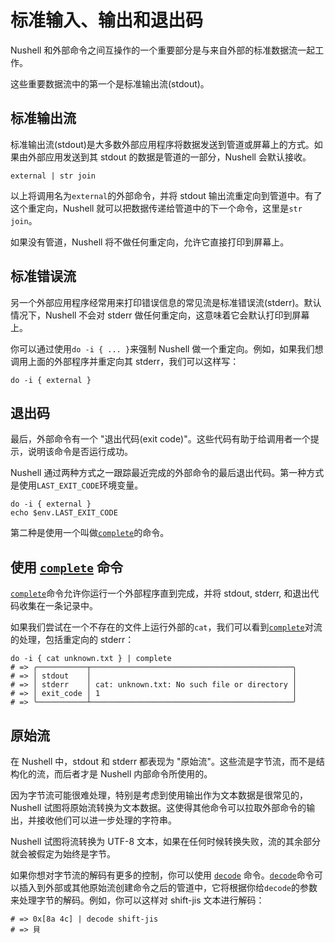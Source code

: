 # 标准输入、输出和退出码

Nushell 和外部命令之间互操作的一个重要部分是与来自外部的标准数据流一起工作。

这些重要数据流中的第一个是标准输出流(stdout)。

## 标准输出流

标准输出流(stdout)是大多数外部应用程序将数据发送到管道或屏幕上的方式。如果由外部应用发送到其 stdout 的数据是管道的一部分，Nushell 会默认接收。

```nu
external | str join
```

以上将调用名为`external`的外部命令，并将 stdout 输出流重定向到管道中。有了这个重定向，Nushell 就可以把数据传递给管道中的下一个命令，这里是`str join`。

如果没有管道，Nushell 将不做任何重定向，允许它直接打印到屏幕上。

## 标准错误流

另一个外部应用程序经常用来打印错误信息的常见流是标准错误流(stderr)。默认情况下，Nushell 不会对 stderr 做任何重定向，这意味着它会默认打印到屏幕上。

你可以通过使用`do -i { ... }`来强制 Nushell 做一个重定向。例如，如果我们想调用上面的外部程序并重定向其 stderr，我们可以这样写：

```nu
do -i { external }
```

## 退出码

最后，外部命令有一个 "退出代码(exit code)"。这些代码有助于给调用者一个提示，说明该命令是否运行成功。

Nushell 通过两种方式之一跟踪最近完成的外部命令的最后退出代码。第一种方式是使用`LAST_EXIT_CODE`环境变量。

```nu
do -i { external }
echo $env.LAST_EXIT_CODE
```

第二种是使用一个叫做[`complete`](/commands/docs/complete.md)的命令。

## 使用 [`complete`](/commands/docs/complete.md) 命令

[`complete`](/commands/docs/complete.md)命令允许你运行一个外部程序直到完成，并将 stdout, stderr, 和退出代码收集在一条记录中。

如果我们尝试在一个不存在的文件上运行外部的`cat`，我们可以看到[`complete`](/commands/docs/complete.md)对流的处理，包括重定向的 stderr：

```nu
do -i { cat unknown.txt } | complete
# => ╭───────────┬─────────────────────────────────────────────╮
# => │ stdout    │                                             │
# => │ stderr    │ cat: unknown.txt: No such file or directory │
# => │ exit_code │ 1                                           │
# => ╰───────────┴─────────────────────────────────────────────╯
```

## 原始流

在 Nushell 中，stdout 和 stderr 都表现为 "原始流"。这些流是字节流，而不是结构化的流，而后者才是 Nushell 内部命令所使用的。

因为字节流可能很难处理，特别是考虑到使用输出作为文本数据是很常见的，Nushell 试图将原始流转换为文本数据。这使得其他命令可以拉取外部命令的输出，并接收他们可以进一步处理的字符串。

Nushell 试图将流转换为 UTF-8 文本，如果在任何时候转换失败，流的其余部分就会被假定为始终是字节。

如果你想对字节流的解码有更多的控制，你可以使用 [`decode`](/commands/docs/decode.md) 命令。[`decode`](/commands/docs/decode.md)命令可以插入到外部或其他原始流创建命令之后的管道中，它将根据你给`decode`的参数来处理字节的解码。例如，你可以这样对 shift-jis 文本进行解码：

```nu
# => 0x[8a 4c] | decode shift-jis
# => 貝
```
